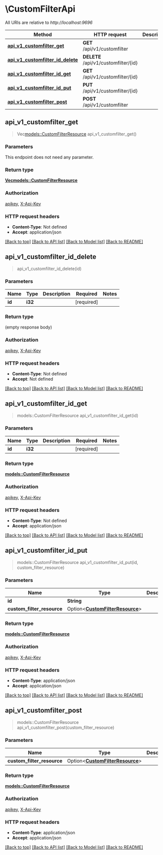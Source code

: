 # \CustomFilterApi

All URIs are relative to *http://localhost:9696*

Method | HTTP request | Description
------------- | ------------- | -------------
[**api_v1_customfilter_get**](CustomFilterApi.md#api_v1_customfilter_get) | **GET** /api/v1/customfilter | 
[**api_v1_customfilter_id_delete**](CustomFilterApi.md#api_v1_customfilter_id_delete) | **DELETE** /api/v1/customfilter/{id} | 
[**api_v1_customfilter_id_get**](CustomFilterApi.md#api_v1_customfilter_id_get) | **GET** /api/v1/customfilter/{id} | 
[**api_v1_customfilter_id_put**](CustomFilterApi.md#api_v1_customfilter_id_put) | **PUT** /api/v1/customfilter/{id} | 
[**api_v1_customfilter_post**](CustomFilterApi.md#api_v1_customfilter_post) | **POST** /api/v1/customfilter | 



## api_v1_customfilter_get

> Vec<models::CustomFilterResource> api_v1_customfilter_get()


### Parameters

This endpoint does not need any parameter.

### Return type

[**Vec<models::CustomFilterResource>**](CustomFilterResource.md)

### Authorization

[apikey](../README.md#apikey), [X-Api-Key](../README.md#X-Api-Key)

### HTTP request headers

- **Content-Type**: Not defined
- **Accept**: application/json

[[Back to top]](#) [[Back to API list]](../README.md#documentation-for-api-endpoints) [[Back to Model list]](../README.md#documentation-for-models) [[Back to README]](../README.md)


## api_v1_customfilter_id_delete

> api_v1_customfilter_id_delete(id)


### Parameters


Name | Type | Description  | Required | Notes
------------- | ------------- | ------------- | ------------- | -------------
**id** | **i32** |  | [required] |

### Return type

 (empty response body)

### Authorization

[apikey](../README.md#apikey), [X-Api-Key](../README.md#X-Api-Key)

### HTTP request headers

- **Content-Type**: Not defined
- **Accept**: Not defined

[[Back to top]](#) [[Back to API list]](../README.md#documentation-for-api-endpoints) [[Back to Model list]](../README.md#documentation-for-models) [[Back to README]](../README.md)


## api_v1_customfilter_id_get

> models::CustomFilterResource api_v1_customfilter_id_get(id)


### Parameters


Name | Type | Description  | Required | Notes
------------- | ------------- | ------------- | ------------- | -------------
**id** | **i32** |  | [required] |

### Return type

[**models::CustomFilterResource**](CustomFilterResource.md)

### Authorization

[apikey](../README.md#apikey), [X-Api-Key](../README.md#X-Api-Key)

### HTTP request headers

- **Content-Type**: Not defined
- **Accept**: application/json

[[Back to top]](#) [[Back to API list]](../README.md#documentation-for-api-endpoints) [[Back to Model list]](../README.md#documentation-for-models) [[Back to README]](../README.md)


## api_v1_customfilter_id_put

> models::CustomFilterResource api_v1_customfilter_id_put(id, custom_filter_resource)


### Parameters


Name | Type | Description  | Required | Notes
------------- | ------------- | ------------- | ------------- | -------------
**id** | **String** |  | [required] |
**custom_filter_resource** | Option<[**CustomFilterResource**](CustomFilterResource.md)> |  |  |

### Return type

[**models::CustomFilterResource**](CustomFilterResource.md)

### Authorization

[apikey](../README.md#apikey), [X-Api-Key](../README.md#X-Api-Key)

### HTTP request headers

- **Content-Type**: application/json
- **Accept**: application/json

[[Back to top]](#) [[Back to API list]](../README.md#documentation-for-api-endpoints) [[Back to Model list]](../README.md#documentation-for-models) [[Back to README]](../README.md)


## api_v1_customfilter_post

> models::CustomFilterResource api_v1_customfilter_post(custom_filter_resource)


### Parameters


Name | Type | Description  | Required | Notes
------------- | ------------- | ------------- | ------------- | -------------
**custom_filter_resource** | Option<[**CustomFilterResource**](CustomFilterResource.md)> |  |  |

### Return type

[**models::CustomFilterResource**](CustomFilterResource.md)

### Authorization

[apikey](../README.md#apikey), [X-Api-Key](../README.md#X-Api-Key)

### HTTP request headers

- **Content-Type**: application/json
- **Accept**: application/json

[[Back to top]](#) [[Back to API list]](../README.md#documentation-for-api-endpoints) [[Back to Model list]](../README.md#documentation-for-models) [[Back to README]](../README.md)

